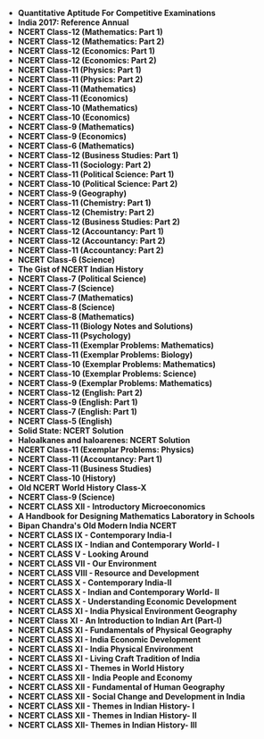 <ul>
 <li><b><a target="_blank" href="https://github.com/manjunath5496/NCERT-Books/blob/master/nrt(1).pdf" style="text-decoration:none;">Quantitative Aptitude For Competitive Examinations</a></b></li>
  
<li><b><a target="_blank" href="https://github.com/manjunath5496/NCERT-Books/blob/master/nrt(2).pdf" style="text-decoration:none;">India 2017: Reference Annual</a></b></li>  
  
<li><b><a target="_blank" href="https://github.com/manjunath5496/NCERT-Books/blob/master/nrt(3).pdf" style="text-decoration:none;"> NCERT Class-12 (Mathematics: Part 1)</a></b></li>

 
<li><b><a target="_blank" href="https://github.com/manjunath5496/NCERT-Books/blob/master/nrt(4).pdf" style="text-decoration:none;">NCERT Class-12 (Mathematics: Part 2)</a></b></li>
                               
  <li><b><a target="_blank" href="https://github.com/manjunath5496/NCERT-Books/blob/master/nrt(5).pdf" style="text-decoration:none;">  NCERT Class-12 (Economics: Part 1)  </a></b></li>   

 <li><b><a target="_blank" href="https://github.com/manjunath5496/NCERT-Books/blob/master/nrt(6).pdf" style="text-decoration:none;">NCERT Class-12 (Economics: Part 2) </a></b></li>
 
  <li><b><a target="_blank" href="https://github.com/manjunath5496/NCERT-Books/blob/master/nrt(7).pdf" style="text-decoration:none;">NCERT Class-11 (Physics: Part 1)   </a></b></li>   

 
<li><b><a target="_blank" href="https://github.com/manjunath5496/NCERT-Books/blob/master/nrt(8).pdf" style="text-decoration:none;">NCERT Class-11 (Physics: Part 2)</a></b></li>
                               
  <li><b><a target="_blank" href="https://github.com/manjunath5496/NCERT-Books/blob/master/nrt(9).pdf" style="text-decoration:none;"> NCERT Class-11 (Mathematics)  </a></b></li>   

 <li><b><a target="_blank" href="https://github.com/manjunath5496/NCERT-Books/blob/master/nrt(10).pdf" style="text-decoration:none;">NCERT Class-11 (Economics)</a></b></li>
 
  <li><b><a target="_blank" href="https://github.com/manjunath5496/NCERT-Books/blob/master/nrt(11).pdf" style="text-decoration:none;">NCERT Class-10 (Mathematics)  </a></b></li> 
  
                                 
  <li><b><a target="_blank" href="https://github.com/manjunath5496/NCERT-Books/blob/master/nrt(12).pdf" style="text-decoration:none;"> NCERT Class-10 (Economics)  </a></b></li>   

 <li><b><a target="_blank" href="https://github.com/manjunath5496/NCERT-Books/blob/master/nrt(13).pdf" style="text-decoration:none;">NCERT Class-9 (Mathematics)</a></b></li>
 
  <li><b><a target="_blank" href="https://github.com/manjunath5496/NCERT-Books/blob/master/nrt(14).pdf" style="text-decoration:none;">NCERT Class-9 (Economics) </a></b></li> 
  
<li><b><a target="_blank" href="https://github.com/manjunath5496/NCERT-Books/blob/master/nrt(15).pdf" style="text-decoration:none;"> NCERT Class-6 (Mathematics)  </a></b></li> 

 <li><b><a target="_blank" href="https://github.com/manjunath5496/NCERT-Books/blob/master/nrt(16).pdf" style="text-decoration:none;">NCERT Class-12 (Business Studies: Part 1)</a></b></li>

 <li><b><a target="_blank" href="https://github.com/manjunath5496/NCERT-Books/blob/master/nrt(17).pdf" style="text-decoration:none;">NCERT Class-11 (Sociology: Part 2)</a></b></li>

 <li><b><a target="_blank" href="https://github.com/manjunath5496/NCERT-Books/blob/master/nrt(18).pdf" style="text-decoration:none;">NCERT Class-11 (Political Science: Part 1)</a></b></li>

 <li><b><a target="_blank" href="https://github.com/manjunath5496/NCERT-Books/blob/master/nrt(19).pdf" style="text-decoration:none;">NCERT Class-10 (Political Science: Part 2)</a></b></li>

  <li><b><a target="_blank" href="https://github.com/manjunath5496/NCERT-Books/blob/master/nrt(20).pdf" style="text-decoration:none;">NCERT Class-9 (Geography) </a></b></li> 

  <li><b><a target="_blank" href="https://github.com/manjunath5496/NCERT-Books/blob/master/nrt(21).pdf" style="text-decoration:none;">NCERT Class-11 (Chemistry: Part 1) </a></b></li> 

  <li><b><a target="_blank" href="https://github.com/manjunath5496/NCERT-Books/blob/master/nrt(22).pdf" style="text-decoration:none;">NCERT Class-12 (Chemistry: Part 2) </a></b></li> 

  <li><b><a target="_blank" href="https://github.com/manjunath5496/NCERT-Books/blob/master/nrt(23).pdf" style="text-decoration:none;">NCERT Class-12 (Business Studies: Part 2) </a></b></li> 

  <li><b><a target="_blank" href="https://github.com/manjunath5496/NCERT-Books/blob/master/nrt(24).pdf" style="text-decoration:none;">NCERT Class-12 (Accountancy: Part 1) </a></b></li> 
  <li><b><a target="_blank" href="https://github.com/manjunath5496/NCERT-Books/blob/master/nrt(25).pdf" style="text-decoration:none;">NCERT Class-12 (Accountancy: Part 2) </a></b></li> 

  <li><b><a target="_blank" href="https://github.com/manjunath5496/NCERT-Books/blob/master/nrt(26).pdf" style="text-decoration:none;">NCERT Class-11 (Accountancy: Part 2) </a></b></li> 

<li><b><a target="_blank" href="https://github.com/manjunath5496/NCERT-Books/blob/master/nrt(27).pdf" style="text-decoration:none;"> NCERT Class-6 (Science)  </a></b></li> 

<li><b><a target="_blank" href="https://github.com/manjunath5496/NCERT-Books/blob/master/nrt(28).pdf" style="text-decoration:none;"> The Gist of NCERT Indian History </a></b></li> 

<li><b><a target="_blank" href="https://github.com/manjunath5496/NCERT-Books/blob/master/nrt(29).pdf" style="text-decoration:none;"> NCERT Class-7 (Political Science)  </a></b></li> 


<li><b><a target="_blank" href="https://github.com/manjunath5496/NCERT-Books/blob/master/nrt(30).pdf" style="text-decoration:none;"> NCERT Class-7 (Science)  </a></b></li> 


<li><b><a target="_blank" href="https://github.com/manjunath5496/NCERT-Books/blob/master/nrt(31).pdf" style="text-decoration:none;"> NCERT Class-7 (Mathematics)  </a></b></li> 

<li><b><a target="_blank" href="https://github.com/manjunath5496/NCERT-Books/blob/master/nrt(32).rar" style="text-decoration:none;"> NCERT Class-8 (Science)  </a></b></li> 


<li><b><a target="_blank" href="https://github.com/manjunath5496/NCERT-Books/blob/master/nrt(33).pdf" style="text-decoration:none;"> NCERT Class-8 (Mathematics)  </a></b></li> 

 <li><b><a target="_blank" href="https://github.com/manjunath5496/NCERT-Books/blob/master/nrt(34).pdf" style="text-decoration:none;"> NCERT Class-11 (Biology Notes and Solutions)  </a></b></li>   
   
  
 <li><b><a target="_blank" href="https://github.com/manjunath5496/NCERT-Books/blob/master/nrt(35).pdf" style="text-decoration:none;"> NCERT Class-11 (Psychology)  </a></b></li>   
   
   
 <li><b><a target="_blank" href="https://github.com/manjunath5496/NCERT-Books/blob/master/nrt(36).pdf" style="text-decoration:none;"> NCERT Class-11 (Exemplar Problems: Mathematics) </a></b></li>    
   
   <li><b><a target="_blank" href="https://github.com/manjunath5496/NCERT-Books/blob/master/nrt(37).pdf" style="text-decoration:none;"> NCERT Class-11 (Exemplar Problems: Biology) </a></b></li>    
   
   
 <li><b><a target="_blank" href="https://github.com/manjunath5496/NCERT-Books/blob/master/nrt(38).pdf" style="text-decoration:none;"> NCERT Class-10 (Exemplar Problems: Mathematics) </a></b></li>    
   
   <li><b><a target="_blank" href="https://github.com/manjunath5496/NCERT-Books/blob/master/nrt(39).pdf" style="text-decoration:none;"> NCERT Class-10 (Exemplar Problems: Science) </a></b></li>      
   
   <li><b><a target="_blank" href="https://github.com/manjunath5496/NCERT-Books/blob/master/nrt(40).pdf" style="text-decoration:none;"> NCERT Class-9 (Exemplar Problems: Mathematics) </a></b></li>     
   
<li><b><a target="_blank" href="https://github.com/manjunath5496/NCERT-Books/blob/master/nrt(41).pdf" style="text-decoration:none;"> NCERT Class-12 (English: Part 2) </a></b></li>   
   
 <li><b><a target="_blank" href="https://github.com/manjunath5496/NCERT-Books/blob/master/nrt(42).pdf" style="text-decoration:none;"> NCERT Class-9 (English: Part 1) </a></b></li>     
   
  <li><b><a target="_blank" href="https://github.com/manjunath5496/NCERT-Books/blob/master/nrt(43).pdf" style="text-decoration:none;"> NCERT Class-7 (English: Part 1) </a></b></li>    
   
   <li><b><a target="_blank" href="https://github.com/manjunath5496/NCERT-Books/blob/master/nrt(44).pdf" style="text-decoration:none;"> NCERT Class-5 (English) </a></b></li>    
   
   <li><b><a target="_blank" href="https://github.com/manjunath5496/NCERT-Books/blob/master/nrt(45).pdf" style="text-decoration:none;">  Solid State: NCERT Solution </a></b></li>    
   
   <li><b><a target="_blank" href="https://github.com/manjunath5496/NCERT-Books/blob/master/nrt(46).pdf" style="text-decoration:none;"> Haloalkanes and haloarenes: NCERT Solution </a></b></li>   
   
<li><b><a target="_blank" href="https://github.com/manjunath5496/NCERT-Books/blob/master/nrt(47).pdf" style="text-decoration:none;"> NCERT Class-11 (Exemplar Problems: Physics) </a></b></li>   
   
<li><b><a target="_blank" href="https://github.com/manjunath5496/NCERT-Books/blob/master/nrt(48).pdf" style="text-decoration:none;"> NCERT Class-11 (Accountancy: Part 1) </a></b></li>    
   
 <li><b><a target="_blank" href="https://github.com/manjunath5496/NCERT-Books/blob/master/nrt(49).pdf" style="text-decoration:none;"> NCERT Class-11 (Business Studies) </a></b></li>  
 
  <li><b><a target="_blank" href="https://github.com/manjunath5496/NCERT-Books/blob/master/nrt(50).pdf" style="text-decoration:none;"> NCERT Class-10 (History) </a></b></li> 
   
   <li><b><a target="_blank" href="https://github.com/manjunath5496/NCERT-Books/blob/master/nrt(51).pdf" style="text-decoration:none;"> Old NCERT World History Class-X </a></b></li>  
   
   <li><b><a target="_blank" href="https://github.com/manjunath5496/NCERT-Books/blob/master/nrt(52).rar" style="text-decoration:none;"> NCERT Class-9 (Science) </a></b></li>   
   
 <li><b><a target="_blank" href="https://github.com/manjunath5496/NCERT-Books/blob/master/nrt(53).pdf" style="text-decoration:none;"> NCERT CLASS XII - Introductory Microeconomics </a></b></li>   
   
<li><b><a target="_blank" href="https://github.com/manjunath5496/NCERT-Books/blob/master/nrt(54).pdf" style="text-decoration:none;"> A Handbook for Designing Mathematics Laboratory in Schools </a></b></li>    
   
 <li><b><a target="_blank" href="https://github.com/manjunath5496/NCERT-Books/blob/master/nrt(55).pdf" style="text-decoration:none;"> Bipan Chandra's Old Modern India NCERT </a></b></li>  
 
  <li><b><a target="_blank" href="https://github.com/manjunath5496/NCERT-Books/blob/master/nrt(56).pdf" style="text-decoration:none;"> NCERT CLASS IX - Contemporary India-I </a></b></li> 
   
   <li><b><a target="_blank" href="https://github.com/manjunath5496/NCERT-Books/blob/master/nrt(57).pdf" style="text-decoration:none;"> NCERT CLASS IX - Indian and Contemporary World- I </a></b></li>    
   
  <li><b><a target="_blank" href="https://github.com/manjunath5496/NCERT-Books/blob/master/nrt(58).pdf" style="text-decoration:none;"> NCERT CLASS V - Looking Around </a></b></li> 
   
   <li><b><a target="_blank" href="https://github.com/manjunath5496/NCERT-Books/blob/master/nrt(59).rar" style="text-decoration:none;"> NCERT CLASS VII - Our Environment </a></b></li>    
   
<li><b><a target="_blank" href="https://github.com/manjunath5496/NCERT-Books/blob/master/nrt(60).pdf" style="text-decoration:none;">NCERT CLASS VIII - Resource and Development </a></b></li>    
   
 <li><b><a target="_blank" href="https://github.com/manjunath5496/NCERT-Books/blob/master/nrt(61).pdf" style="text-decoration:none;"> NCERT CLASS X - Contemporary India-II</a></b></li>  
 
  <li><b><a target="_blank" href="https://github.com/manjunath5496/NCERT-Books/blob/master/nrt(62).pdf" style="text-decoration:none;"> NCERT CLASS X - Indian and Contemporary World- II </a></b></li> 
   
   <li><b><a target="_blank" href="https://github.com/manjunath5496/NCERT-Books/blob/master/nrt(63).pdf" style="text-decoration:none;"> NCERT CLASS X - Understanding Economic Development </a></b></li>    
   
  <li><b><a target="_blank" href="https://github.com/manjunath5496/NCERT-Books/blob/master/nrt(64).pdf" style="text-decoration:none;"> NCERT CLASS XI  - India Physical Environment Geography </a></b></li> 

   <li><b><a target="_blank" href="https://github.com/manjunath5496/NCERT-Books/blob/master/nrt(65).pdf" style="text-decoration:none;"> NCERT Class XI - An Introduction to Indian Art (Part-I) </a></b></li>    
   
<li><b><a target="_blank" href="https://github.com/manjunath5496/NCERT-Books/blob/master/nrt(66).pdf" style="text-decoration:none;">NCERT CLASS XI - Fundamentals of Physical Geography </a></b></li>    
   
 <li><b><a target="_blank" href="https://github.com/manjunath5496/NCERT-Books/blob/master/nrt(67).pdf" style="text-decoration:none;"> NCERT CLASS XI - India Economic Development</a></b></li>  
 
  <li><b><a target="_blank" href="https://github.com/manjunath5496/NCERT-Books/blob/master/nrt(68).pdf" style="text-decoration:none;"> NCERT CLASS XI - India Physical Environment </a></b></li> 
   
   <li><b><a target="_blank" href="https://github.com/manjunath5496/NCERT-Books/blob/master/nrt(69).pdf" style="text-decoration:none;"> NCERT CLASS XI - Living Craft Tradition of India </a></b></li>    
   
  <li><b><a target="_blank" href="https://github.com/manjunath5496/NCERT-Books/blob/master/nrt(70).pdf" style="text-decoration:none;"> NCERT CLASS XI - Themes in World History </a></b></li> 

   <li><b><a target="_blank" href="https://github.com/manjunath5496/NCERT-Books/blob/master/nrt(71).pdf" style="text-decoration:none;"> NCERT CLASS XII -  India People and Economy </a></b></li>    
   
<li><b><a target="_blank" href="https://github.com/manjunath5496/NCERT-Books/blob/master/nrt(72).pdf" style="text-decoration:none;">NCERT CLASS XII - Fundamental of Human Geography </a></b></li>    
   
 <li><b><a target="_blank" href="https://github.com/manjunath5496/NCERT-Books/blob/master/nrt(73).pdf" style="text-decoration:none;"> NCERT CLASS XII - Social Change and Development in India</a></b></li>  
 
  <li><b><a target="_blank" href="https://github.com/manjunath5496/NCERT-Books/blob/master/nrt(74).pdf" style="text-decoration:none;"> NCERT CLASS XII - Themes in Indian History- I </a></b></li> 
   
   <li><b><a target="_blank" href="https://github.com/manjunath5496/NCERT-Books/blob/master/nrt(75).pdf" style="text-decoration:none;"> NCERT CLASS XII - Themes in Indian History- II </a></b></li>    
   
  <li><b><a target="_blank" href="https://github.com/manjunath5496/NCERT-Books/blob/master/nrt(76).pdf" style="text-decoration:none;"> NCERT CLASS XII-  Themes in Indian History- III </a></b></li> 






   
   
 </ul>
